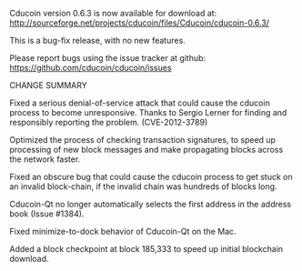 Cducoin version 0.6.3 is now available for download at:
  http://sourceforge.net/projects/cducoin/files/Cducoin/cducoin-0.6.3/

This is a bug-fix release, with no new features.

Please report bugs using the issue tracker at github:
  https://github.com/cducoin/cducoin/issues

CHANGE SUMMARY

Fixed a serious denial-of-service attack that could cause the
cducoin process to become unresponsive. Thanks to Sergio Lerner
for finding and responsibly reporting the problem. (CVE-2012-3789)

Optimized the process of checking transaction signatures, to
speed up processing of new block messages and make propagating
blocks across the network faster.

Fixed an obscure bug that could cause the cducoin process to get
stuck on an invalid block-chain, if the invalid chain was
hundreds of blocks long.

Cducoin-Qt no longer automatically selects the first address
in the address book (Issue #1384).

Fixed minimize-to-dock behavior of Cducoin-Qt on the Mac.

Added a block checkpoint at block 185,333 to speed up initial
blockchain download.
